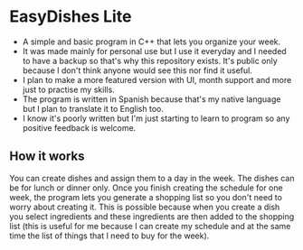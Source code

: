 # EasyDishes Lite
- A simple and basic program in C++ that lets you organize your week.
- It was made mainly for personal use but I use it everyday and I needed to have a backup so that's why this repository exists. It's public only because I don't think anyone would see this nor find it useful.
- I plan to make a more featured version with UI, month support and more just to practise my skills.
- The program is written in Spanish because that's my native language but I plan to translate it to English too.
- I know it's poorly written but I'm just starting to learn to program so any positive feedback is welcome.
## How it works
You can create dishes and assign them to a day in the week. The dishes can be for lunch or dinner only. Once you finish creating the schedule for one week, the program lets you generate a shopping list so you don't need to worry about creating it. This is possible because when you create a dish you select ingredients and these ingredients are then added to the shopping list (this is useful for me because I can create my schedule and at the same time the list of things that I need to buy for the week). 
